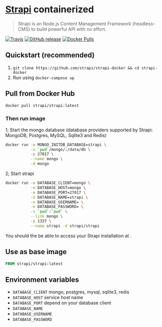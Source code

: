 # [Strapi](https://github.com/strapi/strapi) containerized

> Strapi is an Node.js Content Management Framework (headless-CMS) to build powerful API with no effort.

[![Travis](https://img.shields.io/travis/strapi/strapi-docker.svg?style=for-the-badge)](https://github.com/strapi/strapi-docker)
[![GitHub release](https://img.shields.io/github/release/strapi/strapi-docker.svg?style=for-the-badge)](https://github.com/strapi/strapi-docker)
[![Docker Pulls](https://img.shields.io/docker/pulls/strapi/strapi.svg?style=for-the-badge)](https://hub.docker.com/r/strapi/strapi)

## Quickstart (recommended)

1. `git clone https://github.com/strapi/strapi-docker && cd strapi-docker`
2. Run using `docker-compose up`

## Pull from Docker Hub

```bash
docker pull strapi/strapi:latest
```

### Then run image

1; Start the mongo database (database providers supported by Strapi: MongoDB, Postgres, MySQL, Sqlite3 and Redis)

```bash
docker run -e MONGO_INITDB_DATABASE=strapi \
           -v `pwd`/mongo/:/data/db \
           -p 27017 \
           --name mongo \
           -d mongo
```

2; Start strapi

```bash
docker run -e DATABASE_CLIENT=mongo \
           -e DATABASE_HOST=mongo \
           -e DATABASE_PORT=27017 \
           -e DATABASE_NAME=strapi \
           -e DATABASE_USERNAME= \
           -e DATABASE_PASSWORD= \
           -v `pwd`:`pwd` \
           --link mongo \
           -p 1337 \
           --name strapi -d strapi/strapi
```

You should the be able to access your Strapi installation at [](http://localhost:1337).

## Use as base image

```Dockerfile
FROM strapi/strapi:latest
```

## Environment variables

- `DATABASE_CLIENT` mongo, postgres, mysql, sqlite3, redis
- `DATABASE_HOST` service host name
- `DATABASE_PORT` depend on your database client
- `DATABASE_NAME`
- `DATABASE_USERNAME`
- `DATABASE_PASSWORD`